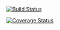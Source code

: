 [![Build Status](https://travis-ci.org/ChrisBChen/cs107test.svg?branch=master)](https://travis-ci.org/ChrisBChen/cs107test)

[![Coverage Status](https://codecov.io/gh/ChrisBChen/cs107test/branch/master/graph/badge.svg?token=D4UYUJ5G32)](undefined)
